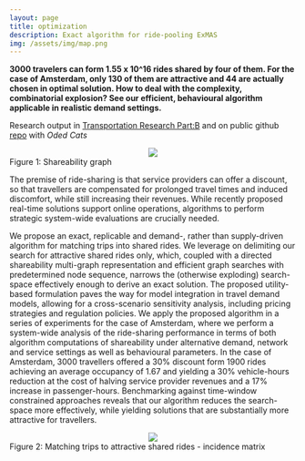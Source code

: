 ```yaml
---
layout: page
title: optimization
description: Exact algorithm for ride-pooling ExMAS
img: /assets/img/map.png
---
```


**3000 travelers can form 1.55 x 10^16 rides shared by four of them. For the case of Amsterdam, only 130 of them are attractive and 44 are actually chosen in optimal solution. How to deal with the complexity, combinatorial explosion? See our efficient, behavioural algorithm applicable in realistic demand settings.**

Research output in [Transportation Research Part:B](https://doi.org/10.1016/j.trb.2018.12.001) and on public github [repo](https://github.com/RafalKucharskiPK/ExMAS/tree/master/ExMAS) with *Oded Cats*


<center><img src="{{ site.baseurl }}/assets/img/nw_1.png"></center>
<div class="col three caption">
    Figure 1: Shareability graph
</div>

The premise of ride-sharing is that service providers can offer a discount, so that travellers are compensated for prolonged travel times and induced discomfort, while still increasing their revenues. While recently proposed real-time solutions support online operations, algorithms to perform strategic system-wide evaluations are crucially needed. 

We propose an exact, replicable and demand-, rather than supply-driven algorithm for matching trips into shared rides. We leverage on delimiting our search for attractive shared rides only, which, coupled with a directed shareability multi-graph representation and efficient graph searches with predetermined node sequence, narrows the (otherwise exploding) search-space effectively enough to derive an exact solution. The proposed utility-based formulation paves the way for model integration in travel demand models, allowing for a cross-scenario sensitivity analysis, including pricing strategies and regulation policies. We apply the proposed algorithm in a series of experiments for the case of Amsterdam, where we perform a system-wide analysis of the ride-sharing performance in terms of both algorithm computations of shareability under alternative demand, network and service settings as well as behavioural parameters. In the case of Amsterdam, 3000 travellers offered a 30% discount form 1900 rides achieving an average occupancy of 1.67 and yielding a 30% vehicle-hours reduction at the cost of halving service provider revenues and a 17% increase in passenger-hours. Benchmarking against time-window constrained approaches reveals that our algorithm reduces the search-space more effectively, while yielding solutions that are substantially more attractive for travellers.

<center><img src="{{ site.baseurl }}/assets/img/exmas_2.png"></center>
<div class="col three caption">
    Figure 2: Matching trips to attractive shared rides - incidence matrix
</div>
